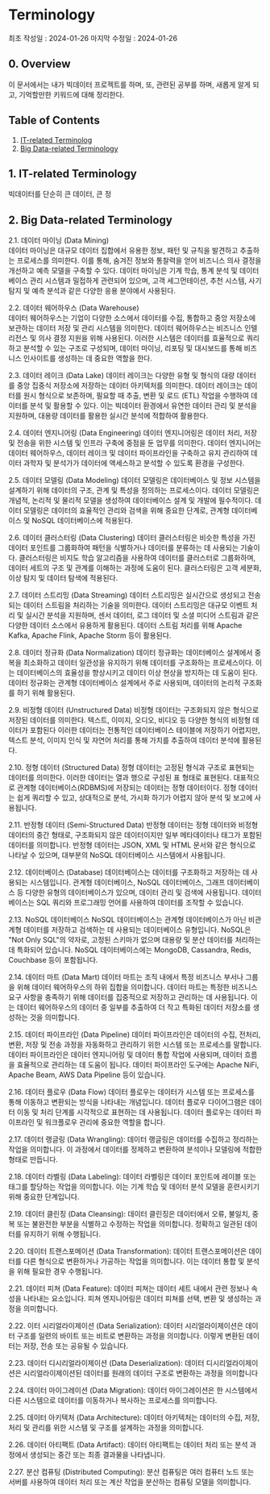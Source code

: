 # Terminology
최초 작성일 : 2024-01-26
마지막 수정일 : 2024-01-26
  
## 0. Overview

이 문서에서는 내가 빅데이터 프로젝트를 하며, 또, 관련된 공부를 하며, 새롭게 알게 되고, 기억할만한 키워드에 대해 정리한다.

## Table of Contents

1. [IT-related Terminolog](#1.-IT-related-Terminolog)
2. [Big Data-related Terminology](#2.-Big-Data-related-Terminology)


## 1. IT-related Terminology  
빅데이터를 단순히 큰 데이터, 큰 정


## 2. Big Data-related Terminology  

2.1. 데이터 마이닝 (Data Mining)  
데이터 마이닝은 대규모 데이터 집합에서 유용한 정보, 패턴 및 규칙을 발견하고 추출하는 프로세스를 의미한다. 이를 통해, 숨겨진 정보와 통찰력을 얻어 비즈니스 의사 결정을 개선하고 예측 모델을 구축할 수 있다. 데이터 마이닝은 기계 학습, 통계 분석 및 데이터베이스 관리 시스템과 밀접하게 관련되어 있으며, 고객 세그먼테이션, 추천 시스템, 사기 탐지 및 예측 분석과 같은 다양한 응용 분야에서 사용된다.

2.2. 데이터 웨어하우스 (Data Warehouse)  
데이터 웨어하우스는 기업이 다양한 소스에서 데이터를 수집, 통합하고 중앙 저장소에 보관하는 데이터 저장 및 관리 시스템을 의미한다. 데이터 웨어하우스는 비즈니스 인텔리전스 및 의사 결정 지원을 위해 사용된다. 이러한 시스템은 데이터를 효율적으로 쿼리하고 분석할 수 있는 구조로 구성되며, 데이터 마이닝, 리포팅 및 대시보드를 통해 비즈니스 인사이트를 생성하는 데 중요한 역할을 한다.

2.3. 데이터 레이크 (Data Lake)
데이터 레이크는 다양한 유형 및 형식의 대량 데이터를 중앙 집중식 저장소에 저장하는 데이터 아키텍처를 의미한다. 데이터 레이크는 데이터를 원시 형식으로 보존하며, 필요할 때 추출, 변환 및 로드 (ETL) 작업을 수행하여 데이터를 분석 및 활용할 수 있다. 이는 빅데이터 환경에서 유연한 데이터 관리 및 분석을 지원하며, 대용량 데이터를 활용한 실시간 분석에 적합하여 활용한다.

2.4. 데이터 엔지니어링 (Data Engineering)
데이터 엔지니어링은 데이터 처리, 저장 및 전송을 위한 시스템 및 인프라 구축에 중점을 둔 업무를 의미한다. 데이터 엔지니어는 데이터 웨어하우스, 데이터 레이크 및 데이터 파이프라인을 구축하고 유지 관리하여 데이터 과학자 및 분석가가 데이터에 액세스하고 분석할 수 있도록 환경을 구성한다.

2.5. 데이터 모델링 (Data Modeling)
데이터 모델링은 데이터베이스 및 정보 시스템을 설계하기 위해 데이터의 구조, 관계 및 특성을 정의하는 프로세스이다. 데이터 모델링은 개념적, 논리적 및 물리적 모델을 생성하여 데이터베이스 설계 및 개발에 필수적이다. 데이터 모델링은 데이터의 효율적인 관리와 검색을 위해 중요한 단계로, 관계형 데이터베이스 및 NoSQL 데이터베이스에 적용된다.

2.6. 데이터 클러스터링 (Data Clustering)
데이터 클러스터링은 비슷한 특성을 가진 데이터 포인트를 그룹화하여 패턴을 식별하거나 데이터를 분류하는 데 사용되는 기술이다. 클러스터링은 비지도 학습 알고리즘을 사용하여 데이터를 클러스터로 그룹화하며, 데이터 세트의 구조 및 관계를 이해하는 과정에 도움이 된다. 클러스터링은 고객 세분화, 이상 탐지 및 데이터 탐색에 적용된다.

2.7. 데이터 스트리밍 (Data Streaming)
데이터 스트리밍은 실시간으로 생성되고 전송되는 데이터 스트림을 처리하는 기술을 의미한다. 데이터 스트리밍은 대규모 이벤트 처리 및 실시간 분석을 지원하며, 센서 데이터, 로그 데이터 및 소셜 미디어 스트림과 같은 다양한 데이터 소스에서 유용하게 활용된다. 데이터 스트림 처리를 위해 Apache Kafka, Apache Flink, Apache Storm 등이 활용된다.

2.8. 데이터 정규화 (Data Normalization)
데이터 정규화는 데이터베이스 설계에서 중복을 최소화하고 데이터 일관성을 유지하기 위해 데이터를 구조화하는 프로세스이다. 이는 데이터베이스의 효율성을 향상시키고 데이터 이상 현상을 방지하는 데 도움이 된다. 데이터 정규화는 관계형 데이터베이스 설계에서 주로 사용되며, 데이터의 논리적 구조화를 하기 위해 활용된다.

2.9. 비정형 데이터 (Unstructured Data)
비정형 데이터는 구조화되지 않은 형식으로 저장된 데이터를 의미한다. 텍스트, 이미지, 오디오, 비디오 등 다양한 형식의 비정형 데이터가 포함된다 이러한 데이터는 전통적인 데이터베이스 테이블에 저장하기 어렵지만, 텍스트 분석, 이미지 인식 및 자연어 처리를 통해 가치를 추출하여 데이터 분석에 활용된다.

2.10. 정형 데이터 (Structured Data)
정형 데이터는 고정된 형식과 구조로 표현되는 데이터를 의미한다. 이러한 데이터는 열과 행으로 구성된 표 형태로 표현된다. 대표적으로 관계형 데이터베이스(RDBMS)에 저장되는 데이터는 정형 데이터이다. 정형 데이터는 쉽게 쿼리할 수 있고, 상대적으로 분석, 가시화 하기가 어렵지 않아 분석 및 보고에 사용됩니다.

2.11. 반정형 데이터 (Semi-Structured Data)
반정형 데이터는 정형 데이터와 비정형 데이터의 중간 형태로, 구조화되지 않은 데이터이지만 일부 메타데이터나 태그가 포함된 데이터를 의미합니다. 반정형 데이터는 JSON, XML 및 HTML 문서와 같은 형식으로 나타날 수 있으며, 대부분의 NoSQL 데이터베이스 시스템에서 사용됩니다.

2.12. 데이터베이스 (Database)
데이터베이스는 데이터를 구조화하고 저장하는 데 사용되는 시스템입니다. 관계형 데이터베이스, NoSQL 데이터베이스, 그래프 데이터베이스 등 다양한 유형의 데이터베이스가 있으며, 데이터 관리 및 검색에 사용됩니다. 데이터베이스는 SQL 쿼리와 프로그래밍 언어를 사용하여 데이터를 조작할 수 있습니다.

2.13. NoSQL 데이터베이스
NoSQL 데이터베이스는 관계형 데이터베이스가 아닌 비관계형 데이터를 저장하고 검색하는 데 사용되는 데이터베이스 유형입니다. NoSQL은 "Not Only SQL"의 약자로, 고정된 스키마가 없으며 대용량 및 분산 데이터를 처리하는 데 특화되어 있습니다. NoSQL 데이터베이스에는 MongoDB, Cassandra, Redis, Couchbase 등이 포함됩니다.

2.14. 데이터 마트 (Data Mart)
데이터 마트는 조직 내에서 특정 비즈니스 부서나 그룹을 위해 데이터 웨어하우스의 하위 집합을 의미합니다. 데이터 마트는 특정한 비즈니스 요구 사항을 충족하기 위해 데이터를 집중적으로 저장하고 관리하는 데 사용됩니다. 이는 데이터 웨어하우스의 데이터 중 일부를 추출하여 더 작고 특화된 데이터 저장소를 생성하는 것을 의미합니다.

2.15. 데이터 파이프라인 (Data Pipeline)
데이터 파이프라인은 데이터의 수집, 전처리, 변환, 저장 및 전송 과정을 자동화하고 관리하기 위한 시스템 또는 프로세스를 말합니다. 데이터 파이프라인은 데이터 엔지니어링 및 데이터 통합 작업에 사용되며, 데이터 흐름을 효율적으로 관리하는 데 도움이 됩니다. 데이터 파이프라인 도구에는 Apache NiFi, Apache Beam, AWS Data Pipeline 등이 있습니다.

2.16. 데이터 플로우 (Data Flow)
데이터 플로우는 데이터가 시스템 또는 프로세스를 통해 이동하고 변환되는 방식을 나타내는 개념입니다. 데이터 플로우 다이어그램은 데이터 이동 및 처리 단계를 시각적으로 표현하는 데 사용됩니다. 데이터 플로우는 데이터 파이프라인 및 워크플로우 관리에 중요한 역할을 합니다.

2.17. 데이터 랭글링 (Data Wrangling):
데이터 랭글링은 데이터를 수집하고 정리하는 작업을 의미합니다. 이 과정에서 데이터를 정제하고 변환하여 분석이나 모델링에 적합한 형태로 만듭니다.

2.18. 데이터 라벨링 (Data Labeling):
데이터 라벨링은 데이터 포인트에 레이블 또는 태그를 할당하는 작업을 의미합니다. 이는 기계 학습 및 데이터 분석 모델을 훈련시키기 위해 중요한 단계입니다.

2.19. 데이터 클린징 (Data Cleansing):
데이터 클린징은 데이터에서 오류, 불일치, 중복 또는 불완전한 부분을 식별하고 수정하는 작업을 의미합니다. 정확하고 일관된 데이터를 유지하기 위해 수행됩니다.

2.20. 데이터 트랜스포메이션 (Data Transformation):
데이터 트랜스포메이션은 데이터를 다른 형식으로 변환하거나 가공하는 작업을 의미합니다. 이는 데이터 통합 및 분석을 위해 필요한 경우 수행됩니다.

2.21. 데이터 피쳐 (Data Feature):
데이터 피쳐는 데이터 세트 내에서 관련 정보나 속성을 나타내는 요소입니다. 피쳐 엔지니어링은 데이터 피쳐를 선택, 변환 및 생성하는 과정을 의미합니다.

2.22. 이터 시리얼라이제이션 (Data Serialization):
데이터 시리얼라이제이션은 데이터 구조를 일련의 바이트 또는 비트로 변환하는 과정을 의미합니다. 이렇게 변환된 데이터는 저장, 전송 또는 공유될 수 있습니다.

2.23. 데이터 디시리얼라이제이션 (Data Deserialization):
데이터 디시리얼라이제이션은 시리얼라이제이션된 데이터를 원래의 데이터 구조로 변환하는 과정을 의미합니다

2.24. 데이터 마이그레이션 (Data Migration):
데이터 마이그레이션은 한 시스템에서 다른 시스템으로 데이터를 이동하거나 복사하는 프로세스를 의미합니다.

2.25. 데이터 아키텍처 (Data Architecture):
데이터 아키텍처는 데이터의 수집, 저장, 처리 및 관리를 위한 시스템 및 구조를 설계하는 과정을 의미합니다.

2.26. 데이터 아티팩트 (Data Artifact):
데이터 아티팩트는 데이터 처리 또는 분석 과정에서 생성되는 중간 또는 최종 결과물을 나타냅니다.

2.27. 분산 컴퓨팅 (Distributed Computing):
분산 컴퓨팅은 여러 컴퓨터 노드 또는 서버를 사용하여 데이터 처리 또는 계산 작업을 분산하는 컴퓨팅 모델을 의미합니다.





